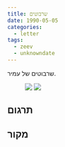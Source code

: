 ```yaml
---
title: שרבוטים
date: 1990-05-05
categories:
  - letter
tags:
  - zeev
  - unknowndate
---
```


שרבוטים של עמיר.

<figure class="half">
    <a  href="/pupko-papers/assets/images/1990-05-05-scribbles-1.jpg">
    <img src="/pupko-papers/assets/images/1990-05-05-scribbles-1.jpg"></a>
    <a  href="/pupko-papers/assets/images/1990-05-05-scribbles-2.jpg">
    <img src="/pupko-papers/assets/images/1990-05-05-scribbles-2.jpg"></a>
</figure>

## תרגום

## מקור
